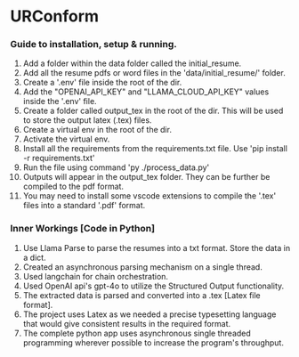 # URConform

### Guide to installation, setup & running.

1) Add a folder within the data folder called the initial_resume.
2) Add all the resume pdfs or word files in the 'data/initial_resume/' folder.
3) Create a '.env' file inside the root of the dir.
4) Add the "OPENAI_API_KEY" and "LLAMA_CLOUD_API_KEY" values inside the '.env' file.
5) Create a folder called output_tex in the root of the dir. This will be used to store the output latex (.tex) files.
6) Create a virtual env in the root of the dir.
7) Activate the virtual env.
8) Install all the requirements from the requirements.txt file. Use 'pip install -r requirements.txt'
9) Run the file using command 'py ./process_data.py'
10) Outputs will appear in the output_tex folder. They can be further be compiled to the pdf format.
11) You may need to install some vscode extensions to compile the '.tex' files into a standard '.pdf' format.


### Inner Workings [Code in Python]

1) Use Llama Parse to parse the resumes into a txt format. Store the data in a dict.
2) Created an asynchronous parsing mechanism on a single thread.
3) Used langchain for chain orchestration.
4) Used OpenAI api's gpt-4o to utilize the Structured Output functionality.
5) The extracted data is parsed and converted into a .tex [Latex file format].
6) The project uses Latex as we needed a precise typesetting language that would give consistent results in the required format.
7) The complete python app uses asynchronous single threaded programming wherever possible to increase the program's throughput.
